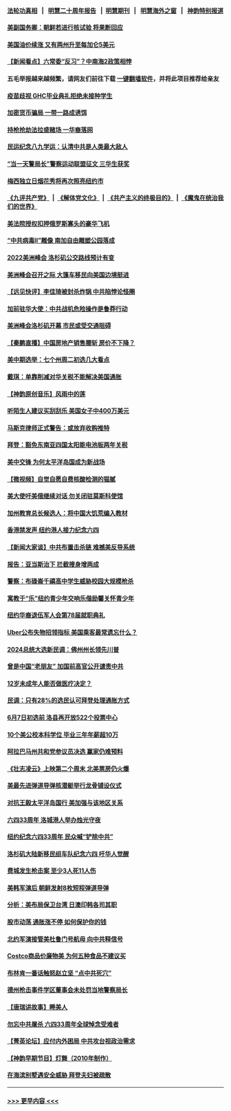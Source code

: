#### [法轮功真相](https://github.com/gfw-breaker/truth/blob/master/README.md?t=0) &nbsp;&nbsp;|&nbsp;&nbsp; [明慧二十周年报告](https://github.com/gfw-breaker/mh-reports/blob/master/README.md?t=0) &nbsp;&nbsp;|&nbsp;&nbsp;[明慧期刊](https://github.com/gfw-breaker/mh-qikan) &nbsp;&nbsp;|&nbsp;&nbsp; [明慧海外之窗](https://github.com/gfw-breaker/mh-news/blob/master/README.md?t=0) &nbsp;&nbsp;|&nbsp;&nbsp; [神韵特别报道](https://github.com/gfw-breaker/mh-news/blob/master/shenyun.md?t=0)
#### [美副国务卿：朝鲜若进行核试验 将果断回应](../pages/nsc412/n13754039.md?t=06071950) 
#### [美国油价续涨 又有两州升至每加仑5美元](../pages/nsc412/n13753992.md?t=06071950) 
#### [【新闻看点】六常委“反习”？中南海2政策相悖](../pages/nsc412/n13753677.md?t=06071950) 
#### 五毛举报越来越频繁，请网友们前往下载 [一键翻墙软件](https://github.com/gfw-breaker/ssr-accounts)，并将此项目推荐给亲友
#### [疫苗歧视 GHC毕业典礼拒绝未接种学生](../pages/nsc412/n13753939.md?t=06071950) 
#### [加密货币骗局 一带一路成诱饵](../pages/nsc412/n13753871.md?t=06071950) 
#### [持枪抢劫法拉盛赌场 一华裔落网](../pages/nsc412/n13753891.md?t=06071950) 
#### [民运纪念八九学运：认清中共是人类最大敌人](../pages/nsc412/n13753876.md?t=06071950) 
#### [“当一天警局长”警察运动联盟征文 三华生获奖](../pages/nsc412/n13753873.md?t=06071950) 
#### [梅西独立日烟花秀将再次照亮纽约市](../pages/nsc412/n13753895.md?t=06071950) 
#### [《九评共产党》](https://github.com/begood0513/9ping.md/blob/master/README.md) &nbsp;|&nbsp; [《解体党文化》](../../../../jtdwh.md/blob/master/README.md)  &nbsp;|&nbsp; [《共产主义的终极目的》](../../../../gczydzjmd.md/blob/master/README.md) &nbsp;|&nbsp; [《魔鬼在统治我们的世界》](../../../../mgztzwmdsj.md/blob/master/README.md) 
#### [美法院授权扣押俄罗斯寡头的豪华飞机](../pages/nsc412/n13753860.md?t=06071950) 
#### [“中共病毒II”雕像 南加自由雕塑公园落成](../pages/nsc412/n13753740.md?t=06071950) 
#### [2022美洲峰会 洛杉矶公交路线预计有变](../pages/nsc412/n13753709.md?t=06071950) 
#### [美洲峰会召开之际 大篷车移民向美国边境挺进](../pages/nsc412/n13753685.md?t=06071950) 
#### [【远见快评】李佳琦被封杀炸锅 中共陷悖论怪圈](../pages/nsc412/n13753671.md?t=06071950) 
#### [加前驻华大使：中共战机危险操作是鲁莽行动](../pages/nsc412/n13753710.md?t=06071950) 
#### [美洲峰会洛杉矶开幕 市民或受交通阻碍](../pages/nsc412/n13753681.md?t=06071950) 
#### [【秦鹏直播】中国房地产销售腰斩 房价不下降？](../pages/nsc412/n13753567.md?t=06071950) 
#### [美中期选举：七个州周二初选几大看点](../pages/nsc412/n13753568.md?t=06071950) 
#### [戴琪：单靠削减对华关税不能解决美国通胀](../pages/nsc412/n13753645.md?t=06071950) 
#### [【神韵原创音乐】风雨中的莲](../pages/nsc412/n13753630.md?t=06071950) 
#### [听陌生人建议买刮刮乐 美国女子中400万美元](../pages/nsc412/n13753558.md?t=06071950) 
#### [马斯克律师正式警告：或放弃收购推特](../pages/nsc412/n13753548.md?t=06071950) 
#### [拜登：豁免东南亚四国太阳能电池板两年关税](../pages/nsc412/n13753566.md?t=06071950) 
#### [美中交锋 为何太平洋岛国成为新战场](../pages/nsc412/n13753575.md?t=06071950) 
#### [【微视频】自觉自愿自费核酸检测的猫腻](../pages/nsc412/n13753562.md?t=06071950) 
#### [美大使吁美俄继续对话 勿关闭驻莫斯科使馆](../pages/nsc412/n13753440.md?t=06071950) 
#### [加州教育总长候选人：将中国大饥荒编入教材](../pages/nsc412/n13752863.md?t=06071950) 
#### [香港禁发声 纽约港人接力纪念六四](../pages/nsc412/n13753187.md?t=06071950) 
#### [【新闻大家谈】中共布置击杀链 难撼美反导系统](../pages/nsc412/n13753489.md?t=06071950) 
#### [报告：亚当斯治下 拦截搜身增两成](../pages/nsc412/n13753203.md?t=06071950) 
#### [警察：布碌崙千禧高中学生威胁校园大规模枪杀](../pages/nsc412/n13753202.md?t=06071950) 
#### [寓教于“乐”纽约青少年交响乐偕励馨关怀青少年](../pages/nsc412/n13753225.md?t=06071950) 
#### [纽约华裔退伍军人会第78届就职典礼](../pages/nsc412/n13753205.md?t=06071950) 
#### [Uber公布失物招领指标 美国乘客最常遗忘什么？](../pages/nsc412/n13753132.md?t=06071950) 
#### [2024总统大选新民调：佛州州长领先川普](../pages/nsc412/n13753114.md?t=06071950) 
#### [曾是中国“老朋友” 加国前高官公开谴责中共](../pages/nsc412/n13753035.md?t=06071950) 
#### [12岁未成年人能否做医疗决定？](../pages/nsc412/n13753116.md?t=06071950) 
#### [民调：只有28%的选民认可拜登处理通胀方式](../pages/nsc412/n13753048.md?t=06071950) 
#### [6月7日初选前 洛县再开放522个投票中心](../pages/nsc412/n13753113.md?t=06071950) 
#### [10个美公校本科学位 毕业三年年薪超10万](../pages/nsc412/n13752428.md?t=06071950) 
#### [阿拉巴马州共和党参议员决选 赢家仍难预料](../pages/nsc412/n13752925.md?t=06071950) 
#### [《壮志凌云》上映第二个周末 北美票房仍火爆](../pages/nsc412/n13753028.md?t=06071950) 
#### [美最先进弹道导弹核潜艇举行龙骨铺设仪式](../pages/nsc412/n13752964.md?t=06071950) 
#### [对抗王毅太平洋岛国行 美加强与该地区关系](../pages/nsc412/n13752906.md?t=06071950) 
#### [六四33周年 洛城港人举办烛光守夜](../pages/nsc412/n13752922.md?t=06071950) 
#### [纽约纪念六四33周年 民众喊“铲除中共”](../pages/nsc412/n13752748.md?t=06071950) 
#### [洛杉矶大陆新移民组车队纪念六四 吁华人觉醒](../pages/nsc412/n13752907.md?t=06071950) 
#### [费城发生枪击案 至少3人死11人伤](../pages/nsc412/n13752836.md?t=06071950) 
#### [美韩军演后 朝鲜发射8枚短程弹道导弹](../pages/nsc412/n13752806.md?t=06071950) 
#### [分析：美布局保卫台湾 日澳印韩各司其职](../pages/nsc412/n13751378.md?t=06071950) 
#### [股市动荡 通胀涨不停 如何保护你的钱](../pages/nsc412/n13751379.md?t=06071950) 
#### [北约军演接管美杜鲁门号航母 向中共释信号](../pages/nsc412/n13751927.md?t=06071950) 
#### [Costco商品价廉物美 为何五种食品不建议买](../pages/nsc412/n13752382.md?t=06071950) 
#### [布林肯一番话触怒赵立坚 “点中共死穴”](../pages/nsc412/n13751882.md?t=06071950) 
#### [德州枪击事件学区董事会未处罚当地警察局长](../pages/nsc412/n13752488.md?t=06071950) 
#### [【唐瑞讲故事】睡美人](../pages/nsc412/n13752508.md?t=06071950) 
#### [勿忘中共屠杀 六四33周年全球悼念受难者](../pages/nsc412/n13752461.md?t=06071950) 
#### [【菁英论坛】应付内外困局 中共攻台视政治需求](../pages/nsc412/n13752381.md?t=06071950) 
#### [【神韵早期节目】灯舞（2010年制作）](../pages/nsc412/n13752431.md?t=06071950) 
#### [在海滨别墅遇安全威胁 拜登夫妇被疏散](../pages/nsc412/n13752486.md?t=06071950) 

----
#### [ >>> 更早内容 <<< ](../indexes/nsc412-earlier.md)

